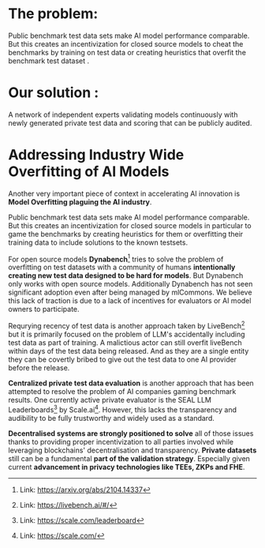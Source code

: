 # The problem:   
Public benchmark test data sets make AI model performance comparable.  But this creates an incentivization for closed source models to cheat the benchmarks  by training on test data or creating heuristics that overfit the benchmark test dataset .

# Our  solution :  
A network of independent experts validating models continuously with newly generated private test data and scoring that can be publicly audited. 

# Addressing Industry Wide Overfitting of AI Models

Another very important piece of context in accelerating AI innovation is **Model Overfitting plaguing the AI industry**.

Public benchmark test data sets make AI model performance comparable. But this creates an incentivization for closed source models in particular to game the benchmarks by creating heuristics for them or overfitting their training data to include solutions to the known testsets. 

For open source models **Dynabench**[^45] tries to solve the problem of overfitting on test datasets with a community of humans **intentionally creating new test data designed to be hard for models**. But Dynabench only works with open source models. Additionally Dynabench has not seen significant adoption even after being managed by mlCommons. We believe this lack of traction is due to a lack of incentives for evaluators or AI model owners to participate. 

Requrying recency of test data is another approach  taken by LiveBench[^48] but it is primarily focused on the problem of LLM's  accidentally including test data as part of training. A malictious actor can still overfit liveBench within days of the test data being released. And as they are a single entity they can be covertly bribed to give out the test data to one AI provider before the release. 

**Centralized private test data evaluation** is another approach that has been attempted to resolve the problem of AI companies gaming benchmark results. One currently active private evaluator is the SEAL LLM Leaderboards[^46] by Scale.ai[^47]. However, this lacks the transparency and audibility to be fully trustworthy and widely used as a standard. 

**Decentralised systems are strongly positioned to solve** all of those issues thanks to providing proper incentivization to all parties involved while leveraging blockchains' decentralisation and transparency. **Private datasets** still can be a fundamental **part of the validation strategy**. Especially given current **advancement in privacy technologies like TEEs, ZKPs and FHE**.



[^45]:  Link: https://arxiv.org/abs/2104.14337

[^46]:  Link: https://scale.com/leaderboard

[^47]:  Link: https://scale.com/
[^48]:  Link: https://livebench.ai/#/ 

